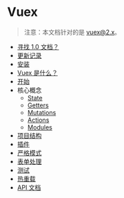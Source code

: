 # Vuex

<!--email_off-->
> 注意：本文档针对的是 vuex@2.x。
<!--/email_off-->

- [寻找 1.0 文档？](https://github.com/vuejs/vuex/tree/1.0/docs)
- [更新记录](https://github.com/vuejs/vuex/releases)
- [安装](installation.md)
- [Vuex 是什么？](intro.md)
- [开始](getting-started.md)
- 核心概念
  - [State](state.md)
  - [Getters](getters.md)
  - [Mutations](mutations.md)
  - [Actions](actions.md)
  - [Modules](modules.md)
- [项目结构](structure.md)
- [插件](plugins.md)
- [严格模式](strict.md)
- [表单处理](forms.md)
- [测试](testing.md)
- [热重载](hot-reload.md)
- [API 文档](api.md)
